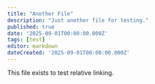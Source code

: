 ```yaml
---
title: "Another File"
description: "Just another file for testing."
published: true
date: '2025-09-01T00:00:00.000Z'
tags: [test]
editor: markdown
dateCreated: '2025-09-01T00:00:00.000Z'
---
```


This file exists to test relative linking.
